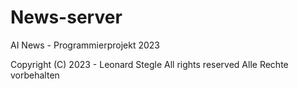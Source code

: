 # News-server
AI News - Programmierprojekt 2023

Copyright (C) 2023 - Leonard Stegle
All rights reserved
Alle Rechte vorbehalten
